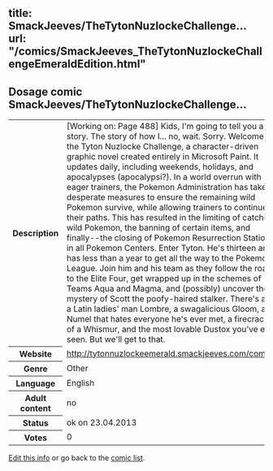 title: SmackJeeves/TheTytonNuzlockeChallenge...
url: "/comics/SmackJeeves_TheTytonNuzlockeChallengeEmeraldEdition.html"
---
Dosage comic SmackJeeves/TheTytonNuzlockeChallenge...
-----------------------------------------

<p id="msg"></p>
<script type="text/javascript">
if (window.location.search === '?edit_info_mail=sent_ok') {
  var elem = document.getElementById("msg");
  elem.innerHTML = 'Edited information sucessfully sent.';
  elem.className = 'ok';
}
</script>
<table class="comicinfo">
<tr>
<th>Description</th><td>[Working on: Page 488] Kids, I'm going to tell you a story. The story of how I... no, wait. Sorry. Welcome to the Tyton Nuzlocke Challenge, a character-driven graphic novel created entirely in Microsoft Paint. It updates daily, including weekends, holidays, and apocalypses (apocalypsi?). In a world overrun with eager trainers, the Pokemon Administration has taken desperate measures to ensure the remaining wild Pokemon survive, while allowing trainers to continue their paths. This has resulted in the limiting of catching wild Pokemon, the banning of certain items, and finally--the closing of Pokemon Resurrection Stations in all Pokemon Centers. Enter Tyton. He's thirteen and has less than a year to get all the way to the Pokemon League. Join him and his team as they follow the road to the Elite Four, get wrapped up in the schemes of Teams Aqua and Magma, and (possibly) uncover the mystery of Scott the poofy-haired stalker. There's also a Latin ladies' man Lombre, a swagalicious Gloom, a Numel that hates everyone he's ever met, a firecracker of a Whismur, and the most lovable Dustox you've ever seen. But we'll get to that.</td>
</tr>
<tr>
<th>Website</th><td><a href="http://tytonnuzlockeemerald.smackjeeves.com/comics/">http://tytonnuzlockeemerald.smackjeeves.com/comics/</a></td>
</tr>
<tr>
<th>Genre</th><td>Other</td>
</tr>
<tr>
<th>Language</th><td>English</td>
</tr>
<tr>
<th>Adult content</th><td>no</td>
</tr>
<tr>
<th>Status</th><td>ok on 23.04.2013</td>
</tr>
<tr>
<th>Votes</th><td>0</td>
</tr>
</table>

[Edit this info](SmackJeeves_TheTytonNuzlockeChallengeEmeraldEdition_edit.html) or go back to the [comic list](../comic-index.html).
